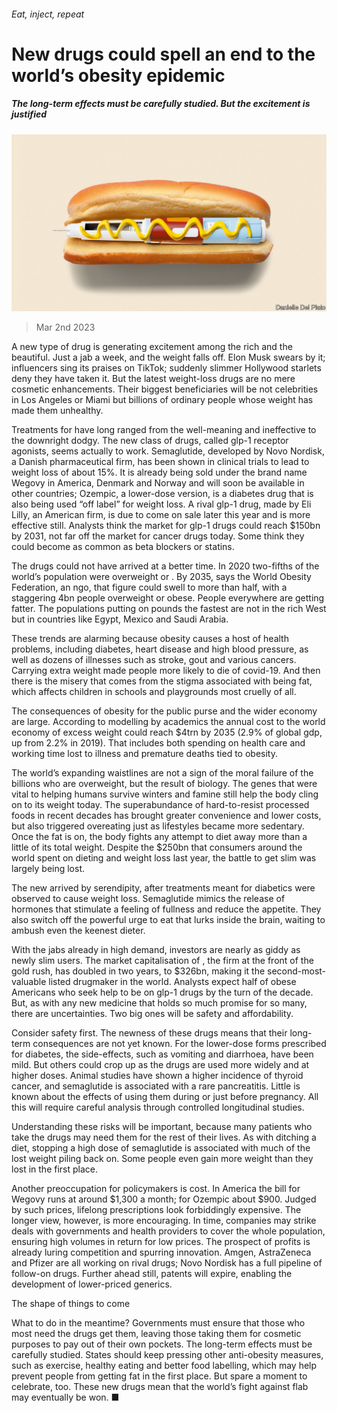 ###### Eat, inject, repeat

# New drugs could spell an end to the world’s obesity epidemic 

##### The long-term effects must be carefully studied. But the excitement is justified 

![image](images/20230304_LDD001.jpg) 

> Mar 2nd 2023 

A new type of drug is generating excitement among the rich and the beautiful. Just a jab a week, and the weight falls off. Elon Musk swears by it; influencers sing its praises on TikTok; suddenly slimmer Hollywood starlets deny they have taken it. But the latest weight-loss drugs are no mere cosmetic enhancements. Their biggest beneficiaries will be not celebrities in Los Angeles or Miami but billions of ordinary people  whose weight has made them unhealthy. 

Treatments for  have long ranged from the well-meaning and ineffective to the downright dodgy. The new class of drugs, called glp-1 receptor agonists, seems actually to work. Semaglutide, developed by Novo Nordisk, a Danish pharmaceutical firm, has been shown in clinical trials to lead to weight loss of about 15%. It is already being sold under the brand name Wegovy in America, Denmark and Norway and will soon be available in other countries; Ozempic, a lower-dose version, is a diabetes drug that is also being used “off label” for weight loss. A rival glp-1 drug, made by Eli Lilly, an American firm, is due to come on sale later this year and is more effective still. Analysts think the market for glp-1 drugs could reach $150bn by 2031, not far off the market for cancer drugs today. Some think they could become as common as beta blockers or statins.

The drugs could not have arrived at a better time. In 2020 two-fifths of the world’s population were overweight or . By 2035, says the World Obesity Federation, an ngo, that figure could swell to more than half, with a staggering 4bn people overweight or obese. People everywhere are getting fatter. The populations putting on pounds the fastest are not in the rich West but in countries like Egypt, Mexico and Saudi Arabia. 

These trends are alarming because obesity causes a host of health problems, including diabetes, heart disease and high blood pressure, as well as dozens of illnesses such as stroke, gout and various cancers. Carrying extra weight made people more likely to die of covid-19. And then there is the misery that comes from the stigma associated with being fat, which affects children in schools and playgrounds most cruelly of all. 

The consequences of obesity for the public purse and the wider economy are large. According to modelling by academics the annual cost to the world economy of excess weight could reach $4trn by 2035 (2.9% of global gdp, up from 2.2% in 2019). That includes both spending on health care and working time lost to illness and premature deaths tied to obesity. 

The world’s expanding waistlines are not a sign of the moral failure of the billions who are overweight, but the result of biology. The genes that were vital to helping humans survive winters and famine still help the body cling on to its weight today. The superabundance of hard-to-resist processed foods in recent decades has brought greater convenience and lower costs, but also triggered overeating just as lifestyles became more sedentary. Once the fat is on, the body fights any attempt to diet away more than a little of its total weight. Despite the $250bn that consumers around the world spent on dieting and weight loss last year, the battle to get slim was largely being lost. 

The new  arrived by serendipity, after treatments meant for diabetics were observed to cause weight loss. Semaglutide mimics the release of hormones that stimulate a feeling of fullness and reduce the appetite. They also switch off the powerful urge to eat that lurks inside the brain, waiting to ambush even the keenest dieter. 

With the jabs already in high demand, investors are nearly as giddy as newly slim users. The market capitalisation of , the firm at the front of the gold rush, has doubled in two years, to $326bn, making it the second-most-valuable listed drugmaker in the world. Analysts expect half of obese Americans who seek help to be on glp-1 drugs by the turn of the decade. But, as with any new medicine that holds so much promise for so many, there are uncertainties. Two big ones will be safety and affordability. 

Consider safety first. The newness of these drugs means that their long-term consequences are not yet known. For the lower-dose forms prescribed for diabetes, the side-effects, such as vomiting and diarrhoea, have been mild. But others could crop up as the drugs are used more widely and at higher doses. Animal studies have shown a higher incidence of thyroid cancer, and semaglutide is associated with a rare pancreatitis. Little is known about the effects of using them during or just before pregnancy. All this will require careful analysis through controlled longitudinal studies. 

Understanding these risks will be important, because many patients who take the drugs may need them for the rest of their lives. As with ditching a diet, stopping a high dose of semaglutide is associated with much of the lost weight piling back on. Some people even gain more weight than they lost in the first place. 

Another preoccupation for policymakers is cost. In America the bill for Wegovy runs at around $1,300 a month; for Ozempic about $900. Judged by such prices, lifelong prescriptions look forbiddingly expensive. The longer view, however, is more encouraging. In time, companies may strike deals with governments and health providers to cover the whole population, ensuring high volumes in return for low prices. The prospect of profits is already luring competition and spurring innovation. Amgen, AstraZeneca and Pfizer are all working on rival drugs; Novo Nordisk has a full pipeline of follow-on drugs. Further ahead still, patents will expire, enabling the development of lower-priced generics. 

The shape of things to come 

What to do in the meantime? Governments must ensure that those who most need the drugs get them, leaving those taking them for cosmetic purposes to pay out of their own pockets. The long-term effects must be carefully studied. States should keep pressing other anti-obesity measures, such as exercise, healthy eating and better food labelling, which may help prevent people from getting fat in the first place. But spare a moment to celebrate, too. These new drugs mean that the world’s fight against flab may eventually be won. ■


